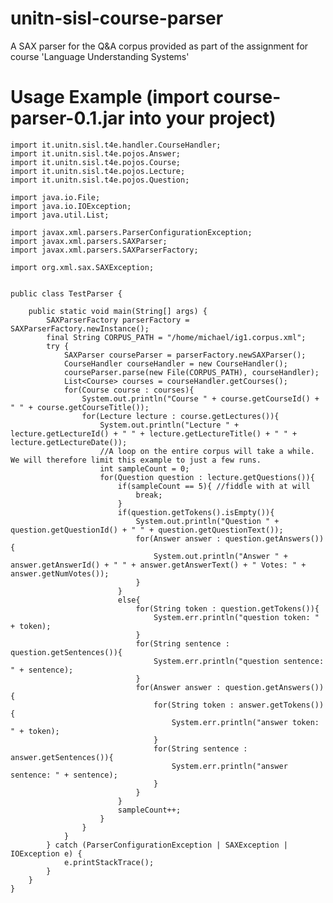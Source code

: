 unitn-sisl-course-parser
========================

A SAX parser for the Q&amp;A corpus provided as part of the assignment for course 'Language Understanding Systems'

Usage Example (import course-parser-0.1.jar into your project)
=============

    import it.unitn.sisl.t4e.handler.CourseHandler;
    import it.unitn.sisl.t4e.pojos.Answer;
    import it.unitn.sisl.t4e.pojos.Course;
    import it.unitn.sisl.t4e.pojos.Lecture;
    import it.unitn.sisl.t4e.pojos.Question;

    import java.io.File;
    import java.io.IOException;
    import java.util.List;

    import javax.xml.parsers.ParserConfigurationException;
    import javax.xml.parsers.SAXParser;
    import javax.xml.parsers.SAXParserFactory;

    import org.xml.sax.SAXException;


    public class TestParser {

        public static void main(String[] args) {
            SAXParserFactory parserFactory = SAXParserFactory.newInstance();
            final String CORPUS_PATH = "/home/michael/ig1.corpus.xml";
            try {
                SAXParser courseParser = parserFactory.newSAXParser();
                CourseHandler courseHandler = new CourseHandler();
                courseParser.parse(new File(CORPUS_PATH), courseHandler);
                List<Course> courses = courseHandler.getCourses();
                for(Course course : courses){
                    System.out.println("Course " + course.getCourseId() + " " + course.getCourseTitle());
                    for(Lecture lecture : course.getLectures()){
                        System.out.println("Lecture " + lecture.getLectureId() + " " + lecture.getLectureTitle() + " " + lecture.getLectureDate());
                        //A loop on the entire corpus will take a while. We will therefore limit this example to just a few runs.
                        int sampleCount = 0;
                        for(Question question : lecture.getQuestions()){
                            if(sampleCount == 5){ //fiddle with at will
                                break;
                            }
                            if(question.getTokens().isEmpty()){
                                System.out.println("Question " + question.getQuestionId() + " " + question.getQuestionText());
                                for(Answer answer : question.getAnswers()){
                                    System.out.println("Answer " + answer.getAnswerId() + " " + answer.getAnswerText() + " Votes: " + answer.getNumVotes());
                                }
                            }
                            else{
                                for(String token : question.getTokens()){
                                    System.err.println("question token: " + token);
                                }
                                for(String sentence : question.getSentences()){
                                    System.err.println("question sentence: " + sentence);
                                }
                                for(Answer answer : question.getAnswers()){
                                    for(String token : answer.getTokens()){
                                        System.err.println("answer token: " + token);
                                    }
                                    for(String sentence : answer.getSentences()){
                                        System.err.println("answer sentence: " + sentence);
                                    }
                                }
                            }
                            sampleCount++;
                        }
                    }
                }
            } catch (ParserConfigurationException | SAXException | IOException e) {
                e.printStackTrace();
            }
        }
    }

